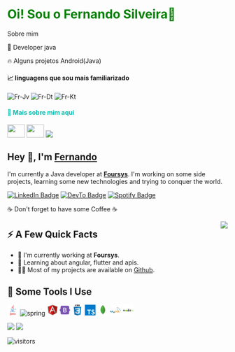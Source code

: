 <h1 style="color:green"> Oi! Sou o Fernando Silveira👋 </h1>  

Sobre mim

💼 Developer java 

🔥 Alguns projetos Android(Java)




<div>
   <div>
        <h4>📈 linguagens que sou mais familiarizado </h4>
        <img align="center" alt="Fr-Jv" height="30" width="40" src="https://img.icons8.com/color/48/000000/java-coffee-cup-logo--v1.png">
        <img align="center" alt="Fr-Dt" height="30" width="40" src="https://img.icons8.com/color/48/000000/dart.png">
        <img align="center" alt="Fr-Kt" height="30" width="40" src="https://img.icons8.com/color/48/000000/kotlin.png">
    </div>
    <div>
        <h4 style="color:#04bcb0;">💬 Mais sobre mim aqui </h4>
        <a href="https://www.instagram.com/fernando_1993"  target="_blank"><img src="https://img.icons8.com/fluency/48/000000/instagram-new.png"  height="30" width="40"  target="_blank"></a>
        <a href = "mailto:suporte.ti1993@gmail.com"><img src="https://img.icons8.com/fluency/48/000000/gmail-new.png"  height="30" width="40"  target="_blank"></a>
        <a href="https://www.linkedin.com/in/luiz-fernando-da-silveira-01224584/"  height="30" width="40"  target="_blank"> <img src="https://img.icons8.com/fluency/48/000000/linkedin.png" target="_blank"></a> 
    </div>
</div>




<h2>Hey 👋, I'm <a href="https://stanleylim.me/">Fernando</a></h2>
<p>I'm currently a Java developer at <strong><a href="https://www.foursys.com.br">Foursys</a></strong>. I'm working on some side projects, learning some new technologies and trying to conquer the world.</p>
<p><a href="https://www.linkedin.com/in/luiz-fernando-da-silveira-01224584/"><img src="https://img.shields.io/badge/-@serbis-0077B5?style=flat-square&amp;labelColor=0077B5&amp;logo=LinkedIn&amp;link=https://www.linkedin.com/in/serbis/" alt="LinkedIn Badge"></a> <a href="https://dev.to/spiderpig86"><img src="https://img.shields.io/badge/-@spiderpig86-0A0A0A?style=flat-square&amp;labelColor=0A0A0A&amp;logo=dev.to&amp;link=https://dev.to/spiderpig86" alt="DevTo Badge"></a> <a href="https://open.spotify.com/user/1235099575"><img src="https://img.shields.io/badge/-@Stanley%20Lim-1ED760?style=flat-square&amp;labelColor=fff&amp;logo=Spotify&amp;link=https://open.spotify.com/user/1235099575" alt="Spotify Badge"></a></p>
<p>☕ Don't forget to have some Coffee ☕</p>
<img align="right" src="https://media1.giphy.com/media/13HgwGsXF0aiGY/giphy.gif" />
<h2>⚡️ A Few Quick Facts</h2>
<ul>
<li>🔭 I'm currently working at <strong>Foursys</strong>.</li>
 <li>📝 Learning about angular, flutter and apis.</li>
<li>👨‍💻 Most of my projects are available on <a href="https://github.com/feeh0710/feeh0710">Github</a>.</li>
</ul>
<h2>🚀 Some Tools I Use</h2>
<p align="left">
 <img src="https://raw.githubusercontent.com/devicons/devicon/master/icons/java/java-original-wordmark.svg" alt="java" width="25" height="25" />
 <img src="https://www.vectorlogo.zone/logos/springio/springio-icon.svg" alt="spring" width="25" height="25" />
<img src="https://raw.githubusercontent.com/devicons/devicon/master/icons/angularjs/angularjs-original.svg" alt="angular-js" width="25" height="25" />
<img src="https://raw.githubusercontent.com/devicons/devicon/master/icons/bootstrap/bootstrap-plain.svg" alt="bootstrap" width="25" height="25" />
<img src="https://raw.githubusercontent.com/devicons/devicon/master/icons/css3/css3-original-wordmark.svg" alt="css3" width="25" height="25" />
<img src="https://raw.githubusercontent.com/devicons/devicon/master/icons/typescript/typescript-original.svg" alt="typescript" width="25" height="25" />
<img src="https://raw.githubusercontent.com/devicons/devicon/master/icons/mongodb/mongodb-original.svg" alt="mongodb" width="25" height="25" />
<img src="https://raw.githubusercontent.com/devicons/devicon/master/icons/mysql/mysql-original-wordmark.svg" alt="mysql" width="25" height="25" />
<img src="https://raw.githubusercontent.com/devicons/devicon/master/icons/nodejs/nodejs-original-wordmark.svg" alt="nodejs" width="25" height="25" />
</p>
 <div>    
  <img height="180em" src="https://github-readme-stats.vercel.app/api?username=feeh0710&show_icons=true&theme=dark&include_all_commits=true&count_private=dark"/>
  <img height="180em" src="https://github-readme-stats.vercel.app/api/top-langs/?username=feeh0710&langs_count=5&theme=dark"/>
</div>
<p><img src="https://visitor-badge.glitch.me/badge?page_id=Spiderpig86.Spiderpig86" alt="visitors"></p>
